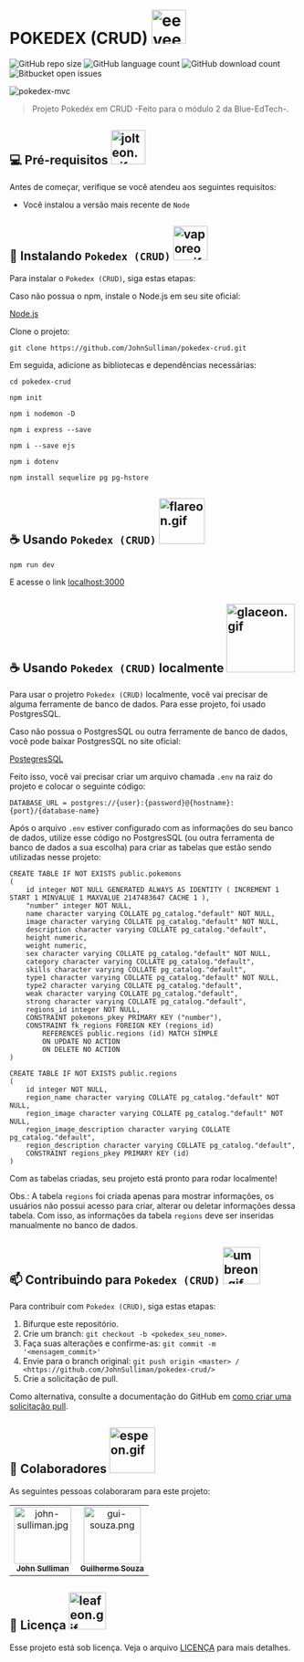 # POKEDEX (CRUD) <img src="https://drive.google.com/uc?export=view&id=1dyCVr72ubLcLnB02clVJSiw33gNFikVO" width="60px" alt="eevee.gif" >

<!---Esses são exemplos. Veja https://shields.io para outras pessoas ou para personalizar este conjunto de escudos. Você pode querer incluir dependências, status do projeto e informações de licença aqui--->

![GitHub repo size](https://img.shields.io/github/repo-size/JohnSulliman/pokedex-crud?style=flat)
![GitHub language count](https://img.shields.io/github/languages/count/JohnSulliman/pokedex-crud?style=flat)
![GitHub download count](https://img.shields.io/chocolatey/dt/pokedex-crud?style=flat)
![Bitbucket open issues](https://img.shields.io/bitbucket/issues/JohnSulliman/pokedex-crud?style=flat)

<img src="https://drive.google.com/uc?export=view&id=1wJNdAcqqIKeKRJFF8e0fPiSQ0rdp401e" alt="pokedex-mvc">

> Projeto Pokedéx em CRUD -Feito para o módulo 2 da Blue-EdTech-.

## 💻 Pré-requisitos <img src="https://drive.google.com/uc?export=view&id=1nVnUhl-scjmVIXWIMkTvcD2GvjjAFjfj" width="60px" alt="jolteon.gif" >

Antes de começar, verifique se você atendeu aos seguintes requisitos:
* Você instalou a versão mais recente de `Node`
 
## 🚀 Instalando `Pokedex (CRUD)` <img src="https://drive.google.com/uc?export=view&id=1S0HOjJvMTTCcP4mttYqQcAM2UWaHxOM_" width="60px" alt="vaporeon.gif" >

Para instalar o `Pokedex (CRUD)`, siga estas etapas:

Caso não possua o npm, instale o Node.js em seu site oficial:

<a href="https://nodejs.org/en/download/">Node.js</a>

Clone o projeto:
```
git clone https://github.com/JohnSulliman/pokedex-crud.git
```

Em seguida, adicione as bibliotecas e dependências necessárias:
```
cd pokedex-crud
```
```
npm init
```
```
npm i nodemon -D
```
```
npm i express --save
```
```
npm i --save ejs
```
```
npm i dotenv
```
```
npm install sequelize pg pg-hstore
```
## ☕ Usando `Pokedex (CRUD)` <img src="https://drive.google.com/uc?export=view&id=1Bv9lE0MT2MkeA0kVekwPen83qBlhlgC0" width="80px" alt="flareon.gif" >

```
npm run dev
```
E acesse o link <a href="http://localhost:3000/">localhost:3000</a>

## ☕ Usando `Pokedex (CRUD)` localmente <img src="https://drive.google.com/uc?export=view&id=1fUe9dxafQHROqKddaZ6NQ0gi9PB2xnNn" width="120px" alt="glaceon.gif" >

Para usar o projetro `Pokedex (CRUD)` localmente, você vai precisar de alguma ferramente de banco de dados. Para esse projeto, foi usado PostgresSQL.

Caso não possua o PostgresSQL ou outra ferramente de banco de dados, você pode baixar PostgresSQL no site oficial:

<a href='https://www.postgresql.org/'>PostegresSQL<a/>

Feito isso, você vai precisar criar um arquivo chamada `.env` na raiz do projeto e colocar o seguinte código:
  
```
DATABASE_URL = postgres://{user}:{password}@{hostname}:{port}/{database-name}
```

Após o arquivo `.env` estiver configurado com as informações do seu banco de dados, utilize esse código no PostgresSQL (ou outra ferramenta de banco de dados a sua escolha) para criar as tabelas que estão sendo utilizadas nesse projeto:
 
```
CREATE TABLE IF NOT EXISTS public.pokemons
(
    id integer NOT NULL GENERATED ALWAYS AS IDENTITY ( INCREMENT 1 START 1 MINVALUE 1 MAXVALUE 2147483647 CACHE 1 ),
    "number" integer NOT NULL,
    name character varying COLLATE pg_catalog."default" NOT NULL,
    image character varying COLLATE pg_catalog."default" NOT NULL,
    description character varying COLLATE pg_catalog."default",
    height numeric,
    weight numeric,
    sex character varying COLLATE pg_catalog."default" NOT NULL,
    category character varying COLLATE pg_catalog."default",
    skills character varying COLLATE pg_catalog."default",
    type1 character varying COLLATE pg_catalog."default" NOT NULL,
    type2 character varying COLLATE pg_catalog."default",
    weak character varying COLLATE pg_catalog."default",
    strong character varying COLLATE pg_catalog."default",
    regions_id integer NOT NULL,
    CONSTRAINT pokemons_pkey PRIMARY KEY ("number"),
    CONSTRAINT fk_regions FOREIGN KEY (regions_id)
        REFERENCES public.regions (id) MATCH SIMPLE
        ON UPDATE NO ACTION
        ON DELETE NO ACTION
)
  
CREATE TABLE IF NOT EXISTS public.regions
(
    id integer NOT NULL,
    region_name character varying COLLATE pg_catalog."default" NOT NULL,
    region_image character varying COLLATE pg_catalog."default" NOT NULL,
    region_image_description character varying COLLATE pg_catalog."default",
    region_description character varying COLLATE pg_catalog."default",
    CONSTRAINT regions_pkey PRIMARY KEY (id)
)
```
  
Com as tabelas criadas, seu projeto está pronto para rodar localmente!
  
Obs.: A tabela `regions` foi criada apenas para mostrar informações, os usuários não possui acesso para criar, alterar ou deletar informações dessa tabela. Com isso, as informações da tabela `regions` deve ser inseridas manualmente no banco de dados.

## 📫 Contribuindo para `Pokedex (CRUD)` <img src="https://drive.google.com/uc?export=view&id=1RjoWhho7MECA1fb9jFMIJcJE9hGwF8av" width="65px" alt="umbreon.gif" >
<!---Se o seu README for longo ou se você tiver algum processo ou etapas específicas que deseja que os contribuidores sigam, considere a criação de um arquivo CONTRIBUTING.md separado--->
Para contribuir com `Pokedex (CRUD)`, siga estas etapas:

1. Bifurque este repositório.
2. Crie um branch: `git checkout -b <pokedex_seu_nome>`.
3. Faça suas alterações e confirme-as: `git commit -m '<mensagem_commit>'`
4. Envie para o branch original: `git push origin <master> / <https://github.com/JohnSulliman/pokedex-crud/>`
5. Crie a solicitação de pull.

Como alternativa, consulte a documentação do GitHub em [como criar uma solicitação pull](https://help.github.com/en/github/collaborating-with-issues-and-pull-requests/creating-a-pull-request).

## 🤝 Colaboradores <img src="https://drive.google.com/uc?export=view&id=15pFDmtCByojqVHiIyRViiEClyF2vjjZ_" width="80px" alt="espeon.gif" >

As seguintes pessoas colaboraram para este projeto:

<table>
  <tr>
    <td align="center">
      <a href="https://github.com/JohnSulliman/">
        <img src="https://i.pinimg.com/564x/02/d5/be/02d5be6964f1ffb7a77a47bfd79f8d23.jpg" width="100px;" alt="john-sulliman.jpg"/><br>
        <sub>
          <b>John Sulliman</b>
        </sub>
      </a>
    </td>
    <td align="center">
      <a href="https://github.com/gui-souza/">
        <img src="https://github.com/gui-souza.png" width="100px;" alt="gui-souza.png"/><br>
        <sub>
          <b>	Guilherme Souza</b>
        </sub>
      </a>
    </td>
  </tr>
</table>

## 📝 Licença <img src="https://drive.google.com/uc?export=view&id=1l8w5F5FAjzSnZLhjZMCmrI3VYbhdDExn" width="65px" alt="leafeon.gif" >

Esse projeto está sob licença. Veja o arquivo [LICENÇA](LICENSE.md) para mais detalhes.
